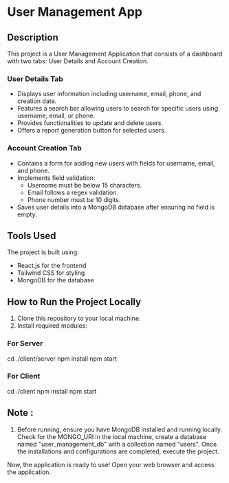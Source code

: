 # User Management App

## Description

This project is a User Management Application that consists of a dashboard with two tabs: User Details and Account Creation.

### User Details Tab
- Displays user information including username, email, phone, and creation date.
- Features a search bar allowing users to search for specific users using username, email, or phone.
- Provides functionalities to update and delete users.
- Offers a report generation button for selected users.

### Account Creation Tab
- Contains a form for adding new users with fields for username, email, and phone.
- Implements field validation:
  - Username must be below 15 characters.
  - Email follows a regex validation.
  - Phone number must be 10 digits.
- Saves user details into a MongoDB database after ensuring no field is empty.

## Tools Used

The project is built using:
- React.js for the frontend
- Tailwind CSS for styling
- MongoDB for the database

## How to Run the Project Locally

1. Clone this repository to your local machine.
2. Install required modules:

### For Server

cd ./client/server
npm install
npm start

### For Client

cd ./client
npm install
npm start

## Note : 
1. Before running, ensure you have MongoDB installed and running locally. Check for the MONGO_URI in the local machine, create a database named "user_management_db" with a collection named "users".
Once the installations and configurations are completed, execute the project.

Now, the application is ready to use! Open your web browser and access the application.
